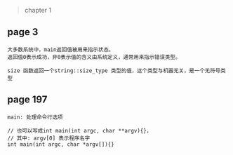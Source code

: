 >chapter 1

## page 3
```
大多数系统中，main返回值被用来指示状态。
返回值0表示成功，非0表示值的含义由系统定义，通常用来指示错误类型。

size 函数返回一个string::size_type 类型的值，这个类型与机器无关，是一个无符号类型
```

## page 197
```
main: 处理命令行选项

// 也可以写成int main(int argc, char **argv){}，
// 其中: argv[0] 表示程序名字
int main(int argc, char *argv[]){}  

```
